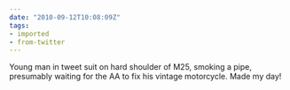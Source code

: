```yaml
---
date: "2010-09-12T10:08:09Z"
tags:
- imported
- from-twitter
---
```

Young man in tweet suit on hard shoulder of M25, smoking a pipe, presumably waiting for the AA to fix his vintage motorcycle. Made my day\!
